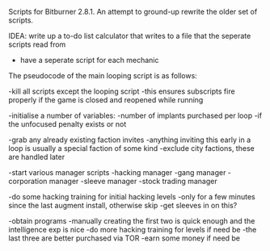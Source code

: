 Scripts for Bitburner 2.8.1. An attempt to ground-up rewrite the older set of scripts.

IDEA: write up a to-do list calculator that writes to a file that the seperate scripts read from
- have a seperate script for each mechanic

The pseudocode of the main looping script is as follows:

-kill all scripts except the looping script
	-this ensures subscripts fire properly if the game is closed and reopened while running

-initialise a number of variables:
	-number of implants purchased per loop
	-if the unfocused penalty exists or not

-grab any already existing faction invites
	-anything inviting this early in a loop is usually a special faction of some kind
	-exclude city factions, these are handled later

-start various manager scripts
	-hacking manager
	-gang manager
	-corporation manager
	-sleeve manager
	-stock trading manager

-do some hacking training for initial hacking levels
	-only for a few minutes since the last augment install, otherwise skip
	-get sleeves in on this?

-obtain programs
	-manually creating the first two is quick enough and the intelligence exp is nice
		-do more hacking training for levels if need be
	-the last three are better purchased via TOR
		-earn some money if need be


